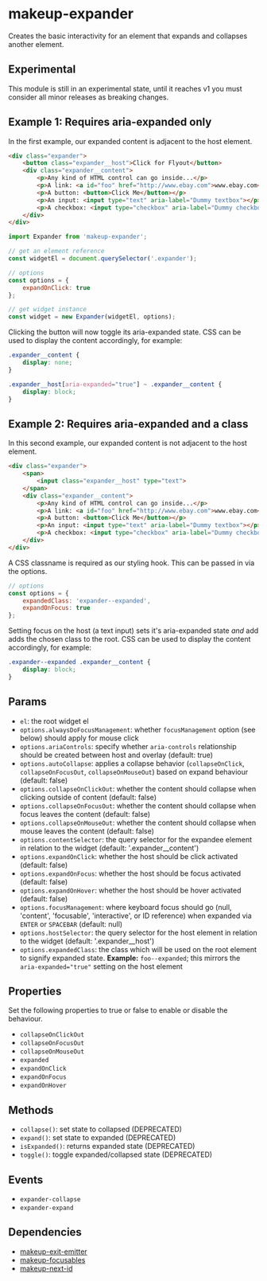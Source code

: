 # makeup-expander

Creates the basic interactivity for an element that expands and collapses another element.

## Experimental

This module is still in an experimental state, until it reaches v1 you must consider all minor releases as breaking changes.

## Example 1: Requires aria-expanded only

In the first example, our expanded content is adjacent to the host element.

```html
<div class="expander">
    <button class="expander__host">Click for Flyout</button>
    <div class="expander__content">
        <p>Any kind of HTML control can go inside...</p>
        <p>A link: <a id="foo" href="http://www.ebay.com">www.ebay.com</a></p>
        <p>A button: <button>Click Me</button></p>
        <p>An input: <input type="text" aria-label="Dummy textbox"></p>
        <p>A checkbox: <input type="checkbox" aria-label="Dummy checkbox"></p>
    </div>
</div>
```

```js
import Expander from 'makeup-expander';

// get an element reference
const widgetEl = document.querySelector('.expander');

// options
const options = {
    expandOnClick: true
};

// get widget instance
const widget = new Expander(widgetEl, options);
```

Clicking the button will now toggle its aria-expanded state. CSS can be used to display the content accordingly, for example:

```css
.expander__content {
    display: none;
}

.expander__host[aria-expanded="true"] ~ .expander__content {
    display: block;
}
```

## Example 2: Requires aria-expanded and a class

In this second example, our expanded content is not adjacent to the host element.

```html
<div class="expander">
    <span>
        <input class="expander__host" type="text">
    </span>
    <div class="expander__content">
        <p>Any kind of HTML control can go inside...</p>
        <p>A link: <a id="foo" href="http://www.ebay.com">www.ebay.com</a></p>
        <p>A button: <button>Click Me</button></p>
        <p>An input: <input type="text" aria-label="Dummy textbox"></p>
        <p>A checkbox: <input type="checkbox" aria-label="Dummy checkbox"></p>
    </div>
</div>
```

A CSS classname is required as our styling hook. This can be passed in via the options.

```js
// options
const options = {
    expandedClass: 'expander--expanded',
    expandOnFocus: true
};
```

Setting focus on the host (a text input) sets it's aria-expanded state *and* add adds the chosen class to the root. CSS can be used to display the content accordingly, for example:

```css
.expander--expanded .expander__content {
    display: block;
}
```

## Params

* `el`: the root widget el
* `options.alwaysDoFocusManagement`: whether `focusManagement` option (see below) should apply for mouse click
* `options.ariaControls`: specify whether `aria-controls` relationship should be created between host and overlay (default: true)
* `options.autoCollapse`: applies a collapse behavior (`collapseOnClick`, `collapseOnFocusOut`, `collapseOnMouseOut`) based on expand behaviour (default: false)
* `options.collapseOnClickOut`: whether the content should collapse when clicking outside of content (default: false)
* `options.collapseOnFocusOut`: whether the content should collapse when focus leaves the content (default: false)
* `options.collapseOnMouseOut`: whether the content should collapse when mouse leaves the content (default: false)
* `options.contentSelector`: the query selector for the expandee element in relation to the widget (default: '.expander__content')
* `options.expandOnClick`: whether the host should be click activated (default: false)
* `options.expandOnFocus`: whether the host should be focus activated (default: false)
* `options.expandOnHover`: whether the host should be hover activated (default: false)
* `options.focusManagement`: where keyboard focus should go (null, 'content', 'focusable', 'interactive', or ID reference) when expanded via `ENTER` or `SPACEBAR` (default: null)
* `options.hostSelector`: the query selector for the host element in relation to the widget (default: '.expander__host')
* `options.expandedClass`: the class which will be used on the root element to signify expanded state. **Example:** `foo--expanded`; this mirrors the `aria-expanded="true"` setting on the host element

## Properties

Set the following properties to true or false to enable or disable the behaviour.

* `collapseOnClickOut`
* `collapseOnFocusOut`
* `collapseOnMouseOut`
* `expanded`
* `expandOnClick`
* `expandOnFocus`
* `expandOnHover`

## Methods

* `collapse()`: set state to collapsed (DEPRECATED)
* `expand()`: set state to expanded (DEPRECATED)
* `isExpanded()`: returns expanded state (DEPRECATED)
* `toggle()`: toggle expanded/collapsed state (DEPRECATED)

## Events

* `expander-collapse`
* `expander-expand`

## Dependencies

* [makeup-exit-emitter](https://github.com/makeup/makeup-js/tree/master/packages/makeup-exit-emitter)
* [makeup-focusables](https://github.com/makeup/makeup-js/tree/master/packages/makeup-focusables)
* [makeup-next-id](https://github.com/makeup/makeup-js/tree/master/packages/makeup-next-id)
